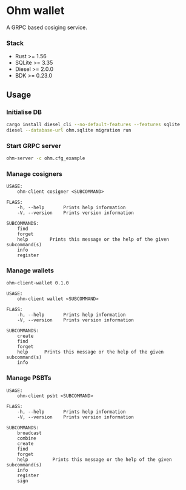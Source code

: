 # Ohm wallet

A GRPC based cosiging service.

### Stack

- Rust >= 1.56
- SQLite >= 3.35
- Diesel >= 2.0.0
- BDK >= 0.23.0

## Usage 

### Initialise DB

```bash
cargo install diesel_cli --no-default-features --features sqlite
diesel --database-url ohm.sqlite migration run
```

### Start GRPC server

```bash
ohm-server -c ohm.cfg_example
```

### Manage cosigners

```
USAGE:
    ohm-client cosigner <SUBCOMMAND>

FLAGS:
    -h, --help       Prints help information
    -V, --version    Prints version information

SUBCOMMANDS:
    find
    forget
    help        Prints this message or the help of the given subcommand(s)
    info
    register
```

### Manage wallets

```
ohm-client-wallet 0.1.0

USAGE:
    ohm-client wallet <SUBCOMMAND>

FLAGS:
    -h, --help       Prints help information
    -V, --version    Prints version information

SUBCOMMANDS:
    create
    find
    forget
    help      Prints this message or the help of the given subcommand(s)
    info
```
### Manage PSBTs

```
USAGE:
    ohm-client psbt <SUBCOMMAND>

FLAGS:
    -h, --help       Prints help information
    -V, --version    Prints version information

SUBCOMMANDS:
    broadcast
    combine
    create
    find
    forget
    help         Prints this message or the help of the given subcommand(s)
    info
    register
    sign
```

